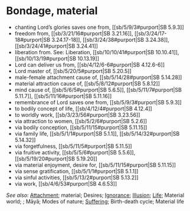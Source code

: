 # Bondage, material

* chanting Lord’s glories saves one from, [[sb/5/9/3#purport|SB 5.9.3]]
* freedom from, [[sb/3/21/16#purport|SB 3.21.16]], [[sb/3/24/17-18#purport|SB 3.24.17-18]], [[sb/3/24/38#purport|SB 3.24.38]], [[sb/3/24/41#purport|SB 3.24.41]]
* liberation from. See: Liberation, [[sb/10/10/41#purport|SB 10.10.41]], [[sb/10/13/19#purport|SB 10.13.19]]
* Lord can deliver us from, [[sb/4/12/6-6#purport|SB 4.12.6-6]]
* Lord master of, [[sb/5/20/5#purport|SB 5.20.5]]
* male-female attachment cause of, [[sb/5/14/28#purport|SB 5.14.28]]
* material attraction cause of, [[sb/5/8/12#purport|SB 5.8.12]]
* mind cause of, [[sb/5/6/5#purport|SB 5.6.5]], [[sb/5/11/7#purport|SB 5.11.7]], [[sb/5/11/16#purport|SB 5.11.16]]
* remembrance of Lord saves one from, [[sb/5/9/3#purport|SB 5.9.3]]
* to bodily concept of life, [[sb/4/12/4#purport|SB 4.12.4]]
* to worldly work, [[sb/3/23/56#purport|SB 3.23.56]]
* via attraction to women, [[sb/5/2/6#purport|SB 5.2.6]]
* via bodily conception, [[sb/5/11/15#purport|SB 5.11.15]]
* via family life, [[sb/5/1/1#purport|SB 5.1.1]], [[sb/5/14/32#purport|SB 5.14.32]]
* via forgetfulness, [[sb/5/11/5#purport|SB 5.11.5]]
* via fruitive activity, [[sb/5/5/6#purport|SB 5.5.6]], [[sb/5/19/20#purport|SB 5.19.20]]
* via material enjoyment, desire for, [[sb/5/11/15#purport|SB 5.11.15]]
* via sense gratification, [[sb/5/1/1#purport|SB 5.1.1]]
* via sinful activities, [[sb/5/13/2#purport|SB 5.13.2]]
* via work, [[sb/4/6/53#purport|SB 4.6.53]]

*See also:* [Attachment](entries/attachment.md); material; Desires; [Ignorance](entries/ignorance.md); [Illusion](entries/illusion.md); [Life](entries/life.md); Material world; ; Māyā; Modes of nature; [Suffering](entries/sufferings.md); Birth-death cycle; Material life
